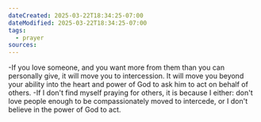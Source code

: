 ```yaml
---
dateCreated: 2025-03-22T18:34:25-07:00
dateModified: 2025-03-22T18:34:25-07:00
tags:
  - prayer
sources:
---
```


-If you love someone, and you want more from them than you can personally give, it will move you to intercession. It will move you beyond your ability into the heart and power of God to ask him to act on behalf of others.
-If I don't find myself praying for others, it is because I either: don't love people enough to be compassionately moved to intercede, or I don't believe in the power of God to act.